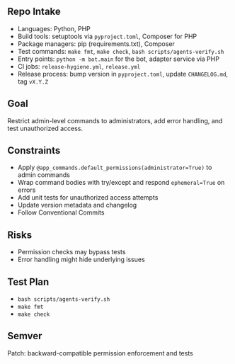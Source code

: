 ## Repo Intake
- Languages: Python, PHP
- Build tools: setuptools via `pyproject.toml`, Composer for PHP
- Package managers: pip (requirements.txt), Composer
- Test commands: `make fmt`, `make check`, `bash scripts/agents-verify.sh`
- Entry points: `python -m bot.main` for the bot, adapter service via PHP
- CI jobs: `release-hygiene.yml`, `release.yml`
- Release process: bump version in `pyproject.toml`, update `CHANGELOG.md`, tag `vX.Y.Z`

## Goal
Restrict admin-level commands to administrators, add error handling, and test unauthorized access.

## Constraints
- Apply `@app_commands.default_permissions(administrator=True)` to admin commands
- Wrap command bodies with try/except and respond `ephemeral=True` on errors
- Add unit tests for unauthorized access attempts
- Update version metadata and changelog
- Follow Conventional Commits

## Risks
- Permission checks may bypass tests
- Error handling might hide underlying issues

## Test Plan
- `bash scripts/agents-verify.sh`
- `make fmt`
- `make check`

## Semver
Patch: backward-compatible permission enforcement and tests
